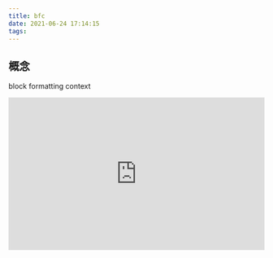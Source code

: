 ```yaml
---
title: bfc
date: 2021-06-24 17:14:15
tags:
---
```


## 概念
block formatting context

<iframe height="300" style="width: 100%;" scrolling="no" title="bfc-demo" src="https://codepen.io/gt2017/embed/xxqovaN?defaultTab=html%2Cresult" frameborder="no" loading="lazy" allowtransparency="true" allowfullscreen="true">
  See the Pen <a href="https://codepen.io/gt2017/pen/xxqovaN">
  bfc-demo</a> by gt2017 (<a href="https://codepen.io/gt2017">@gt2017</a>)
  on <a href="https://codepen.io">CodePen</a>.
</iframe>
